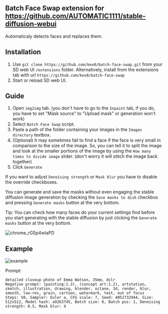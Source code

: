 ## Batch Face Swap extension for https://github.com/AUTOMATIC1111/stable-diffusion-webui
 Automaticaly detects faces and replaces them.

## Installation
1. Use `git clone https://github.com/kex0/batch-face-swap.git` from your SD web UI `/extensions` folder. 
Alternatively, install from the extensions tab with url `https://github.com/kex0/batch-face-swap`
2. Start or reload SD web UI.

## Guide
1. Open `img2img` tab. (you don't have to go to the `Inpaint` tab, if you do, you have to set "Mask source" to "Upload mask" or generation won't work)
2. Select `Batch Face Swap` script.
3. Paste a path of the folder containing your images in the `Images directory` textbox.
4. (Optional) It may sometimes fail to find a face if the face is very small in comparison to the size of the image.
So, you can tell it to split the image and look at the smaller portions of the image by using the `How many times to divide image` slider.
(don't worry it will stitch the image back together)
5. Click `Generate`

If you want to adjust `Denoising strength` or `Mask blur` you have to disable the override checkboxes.

You can generate and save the masks without even engaging the stable diffusion image generation by checking the `Save masks to disk` checkbox and pressing 
`Generate masks` button at the very bottom.

Tip:
You can check how many faces do your current settings find before you start generating with the stable diffusion 
by just clicking the `Generate masks` button at the very bottom.

![chrome_rG5p4wIaPD](https://user-images.githubusercontent.com/46696708/211926044-6b46297f-0605-45c8-8d53-3ee458b93f17.png)

## Example
![example](https://user-images.githubusercontent.com/46696708/211818536-7d3bd06e-f6b1-40e9-854e-9cb44be3b2f8.png)

Prompt:
```ShellSession
detailed closeup photo of Emma Watson, 35mm, dslr
Negative prompt: (painting:1.3), (concept art:1.2), artstation, sketch, illustration, drawing, blender, octane, 3d, render, blur, smooth, low-res, grain, cartoon, watermark, text, out of focus
Steps: 50, Sampler: Euler a, CFG scale: 7, Seed: 4052732944, Size: 512x512, Model hash: a9263745, Batch size: 8, Batch pos: 1, Denoising strength: 0.5, Mask blur: 4
```
